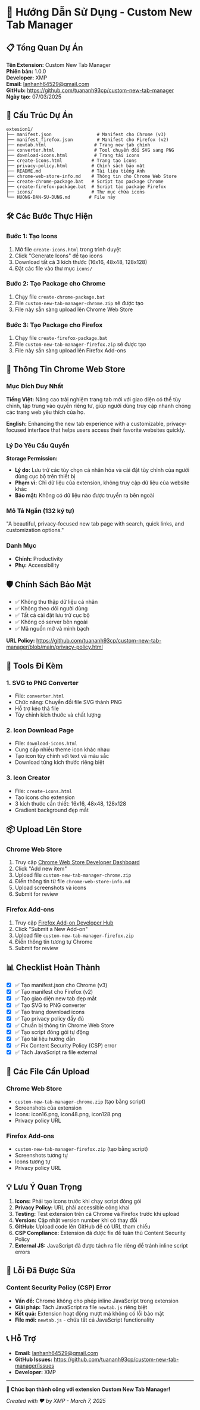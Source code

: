 # 🚀 Hướng Dẫn Sử Dụng - Custom New Tab Manager

## 📋 Tổng Quan Dự Án

**Tên Extension:** Custom New Tab Manager  
**Phiên bản:** 1.0.0  
**Developer:** XMP  
**Email:** lanhanh64529@gmail.com  
**GitHub:** https://github.com/tuananh93cp/custom-new-tab-manager  
**Ngày tạo:** 07/03/2025  

## 📁 Cấu Trúc Dự Án

```
extesion1/
├── manifest.json                 # Manifest cho Chrome (v3)
├── manifest_firefox.json         # Manifest cho Firefox (v2)
├── newtab.html                  # Trang new tab chính
├── converter.html               # Tool chuyển đổi SVG sang PNG
├── download-icons.html          # Trang tải icons
├── create-icons.html           # Trang tạo icons
├── privacy-policy.html         # Chính sách bảo mật
├── README.md                   # Tài liệu tiếng Anh
├── chrome-web-store-info.md    # Thông tin cho Chrome Web Store
├── create-chrome-package.bat   # Script tạo package Chrome
├── create-firefox-package.bat  # Script tạo package Firefox
├── icons/                      # Thư mục chứa icons
└── HUONG-DAN-SU-DUNG.md       # File này
```

## 🛠️ Các Bước Thực Hiện

### Bước 1: Tạo Icons
1. Mở file `create-icons.html` trong trình duyệt
2. Click "Generate Icons" để tạo icons
3. Download tất cả 3 kích thước (16x16, 48x48, 128x128)
4. Đặt các file vào thư mục `icons/`

### Bước 2: Tạo Package cho Chrome
1. Chạy file `create-chrome-package.bat`
2. File `custom-new-tab-manager-chrome.zip` sẽ được tạo
3. File này sẵn sàng upload lên Chrome Web Store

### Bước 3: Tạo Package cho Firefox
1. Chạy file `create-firefox-package.bat`
2. File `custom-new-tab-manager-firefox.zip` sẽ được tạo
3. File này sẵn sàng upload lên Firefox Add-ons

## 📝 Thông Tin Chrome Web Store

### Mục Đích Duy Nhất
**Tiếng Việt:** Nâng cao trải nghiệm trang tab mới với giao diện có thể tùy chỉnh, tập trung vào quyền riêng tư, giúp người dùng truy cập nhanh chóng các trang web yêu thích của họ.

**English:** Enhancing the new tab experience with a customizable, privacy-focused interface that helps users access their favorite websites quickly.

### Lý Do Yêu Cầu Quyền
**Storage Permission:**
- **Lý do:** Lưu trữ các tùy chọn cá nhân hóa và cài đặt tùy chỉnh của người dùng cục bộ trên thiết bị
- **Phạm vi:** Chỉ dữ liệu của extension, không truy cập dữ liệu của website khác
- **Bảo mật:** Không có dữ liệu nào được truyền ra bên ngoài

### Mô Tả Ngắn (132 ký tự)
"A beautiful, privacy-focused new tab page with search, quick links, and customization options."

### Danh Mục
- **Chính:** Productivity
- **Phụ:** Accessibility

## 🛡️ Chính Sách Bảo Mật

- ✅ Không thu thập dữ liệu cá nhân
- ✅ Không theo dõi người dùng
- ✅ Tất cả cài đặt lưu trữ cục bộ
- ✅ Không có server bên ngoài
- ✅ Mã nguồn mở và minh bạch

**URL Policy:** https://github.com/tuananh93cp/custom-new-tab-manager/blob/main/privacy-policy.html

## 🔧 Tools Đi Kèm

### 1. SVG to PNG Converter
- File: `converter.html`
- Chức năng: Chuyển đổi file SVG thành PNG
- Hỗ trợ kéo thả file
- Tùy chỉnh kích thước và chất lượng

### 2. Icon Download Page
- File: `download-icons.html`
- Cung cấp nhiều theme icon khác nhau
- Tạo icon tùy chỉnh với text và màu sắc
- Download từng kích thước riêng biệt

### 3. Icon Creator
- File: `create-icons.html`
- Tạo icons cho extension
- 3 kích thước cần thiết: 16x16, 48x48, 128x128
- Gradient background đẹp mắt

## 📦 Upload Lên Store

### Chrome Web Store
1. Truy cập [Chrome Web Store Developer Dashboard](https://chrome.google.com/webstore/devconsole)
2. Click "Add new item"
3. Upload file `custom-new-tab-manager-chrome.zip`
4. Điền thông tin từ file `chrome-web-store-info.md`
5. Upload screenshots và icons
6. Submit for review

### Firefox Add-ons
1. Truy cập [Firefox Add-on Developer Hub](https://addons.mozilla.org/developers/)
2. Click "Submit a New Add-on"
3. Upload file `custom-new-tab-manager-firefox.zip`
4. Điền thông tin tương tự Chrome
5. Submit for review

## 📊 Checklist Hoàn Thành

- [x] ✅ Tạo manifest.json cho Chrome (v3)
- [x] ✅ Tạo manifest cho Firefox (v2)
- [x] ✅ Tạo giao diện new tab đẹp mắt
- [x] ✅ Tạo SVG to PNG converter
- [x] ✅ Tạo trang download icons
- [x] ✅ Tạo privacy policy đầy đủ
- [x] ✅ Chuẩn bị thông tin Chrome Web Store
- [x] ✅ Tạo script đóng gói tự động
- [x] ✅ Tạo tài liệu hướng dẫn
- [x] ✅ Fix Content Security Policy (CSP) error
- [x] ✅ Tách JavaScript ra file external

## 🎯 Các File Cần Upload

### Chrome Web Store
- `custom-new-tab-manager-chrome.zip` (tạo bằng script)
- Screenshots của extension
- Icons: icon16.png, icon48.png, icon128.png
- Privacy policy URL

### Firefox Add-ons
- `custom-new-tab-manager-firefox.zip` (tạo bằng script)
- Screenshots tương tự
- Icons tương tự
- Privacy policy URL

## 💡 Lưu Ý Quan Trọng

1. **Icons:** Phải tạo icons trước khi chạy script đóng gói
2. **Privacy Policy:** URL phải accessible công khai
3. **Testing:** Test extension trên cả Chrome và Firefox trước khi upload
4. **Version:** Cập nhật version number khi có thay đổi
5. **GitHub:** Upload code lên GitHub để có URL tham chiếu
6. **CSP Compliance:** Extension đã được fix để tuân thủ Content Security Policy
7. **External JS:** JavaScript đã được tách ra file riêng để tránh inline script errors

## 🔧 Lỗi Đã Được Sửa

### Content Security Policy (CSP) Error
- **Vấn đề:** Chrome không cho phép inline JavaScript trong extension
- **Giải pháp:** Tách JavaScript ra file `newtab.js` riêng biệt
- **Kết quả:** Extension hoạt động mượt mà không có lỗi bảo mật
- **File mới:** `newtab.js` - chứa tất cả JavaScript functionality

## 📞 Hỗ Trợ

- **Email:** lanhanh64529@gmail.com
- **GitHub Issues:** https://github.com/tuananh93cp/custom-new-tab-manager/issues
- **Developer:** XMP

---

**🎉 Chúc bạn thành công với extension Custom New Tab Manager!**

*Created with ❤️ by XMP - March 7, 2025* 